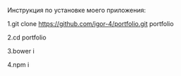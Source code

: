 Инструкция по установке моего приложения:

1.git clone https://github.com/igor-4/portfolio.git portfolio

2.cd portfolio

3.bower i

4.npm i